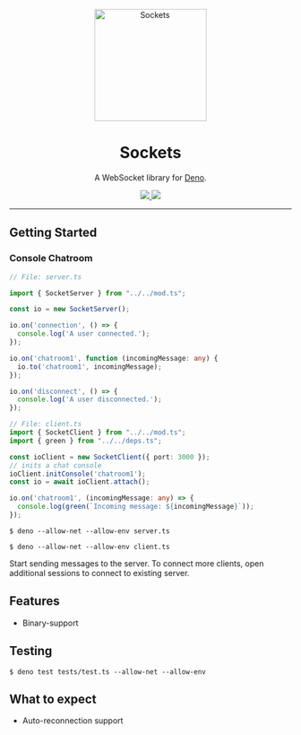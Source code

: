 <p align="center">
  <a href="https://drash.io">
    <img height="200" src="https://raw.githubusercontent.com/drashland/sockets-website/master/public/img/sockets.png" alt="Sockets">
  </a>
  <h1 align="center">Sockets</h1>
</p>
<p align="center">A WebSocket library for <a href="https://github.com/denoland/deno">Deno</a>.</p>
<p align="center">
  <a href="https://discord.gg/SgejNXq">
    <img src="https://img.shields.io/badge/chat-on%20discord-blue">
  </a>
  <a href="https://twitter.com/drash_land">
    <img src="https://img.shields.io/twitter/url?label=%40drash_land&style=social&url=https%3A%2F%2Ftwitter.com%2Fdrash_land">
  </a>
</p>

---

## Getting Started

### Console Chatroom

```typescript
// File: server.ts

import { SocketServer } from "../../mod.ts";

const io = new SocketServer();

io.on('connection', () => {
  console.log('A user connected.');
});

io.on('chatroom1', function (incomingMessage: any) {
  io.to('chatroom1', incomingMessage);
});

io.on('disconnect', () => {
  console.log('A user disconnected.');
});
```

```typescript
// File: client.ts
import { SocketClient } from "../../mod.ts";
import { green } from "../../deps.ts";

const ioClient = new SocketClient({ port: 3000 });
// inits a chat console
ioClient.initConsole('chatroom1');
const io = await ioClient.attach();

io.on('chatroom1', (incomingMessage: any) => {
  console.log(green(`Incoming message: ${incomingMessage}`));
});
```

```
$ deno --allow-net --allow-env server.ts
```

```
$ deno --allow-net --allow-env client.ts
```

Start sending messages to the server. To connect more clients, open additional sessions to connect to existing server.

## Features

- Binary-support

## Testing
```
$ deno test tests/test.ts --allow-net --allow-env
```

## What to expect

- Auto-reconnection support
